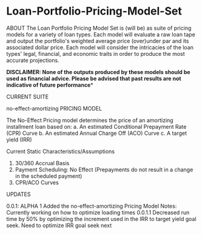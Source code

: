 # Loan-Portfolio-Pricing-Model-Set

ABOUT
The Loan Portfolio Pricing Model Set is (will be) as suite of pricing models for a variety of loan types. Each model will evaluate a raw loan tape and output the portfolio's weighted average price (over)under par and its associated dollar price. Each model will consider the intricacies of the loan types' legal, financial, and economic traits in order to produce the most accurate projections.

**DISCLAIMER: None of the outputs produced by these models should be used as financial advice. Please be advised that past results are not indicative of future performance***

CURRENT SUITE 

no-effect-amortizing PRICING MODEL

The No-Effect Pricing model determines the price of an amortizing installment loan based on:
    a. An estimated Conditional Prepayment Rate (CPR) Curve
    b. An estimated Annual Charge Off (ACO) Curve
    c. A target yield (IRR)

Current Static Characteristics/Assumptions
1) 30/360 Accrual Basis
2) Payment Scheduling: No Effect (Prepayments do not result in a change in the scheduled payment)
3) CPR/ACO Curves

UPDATES

0.0.1: ALPHA 1
    Added the no-effect-amortizing Pricing Model
    Notes:
    Currently working on how to optimize loading times
    0.0.1.1
        Decreased run time by 50% by optimizing the increment used in the IRR to target yield goal seek. Need to optimize IRR goal seek next